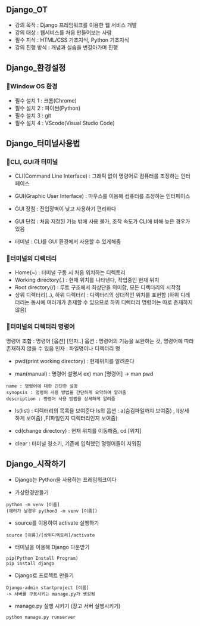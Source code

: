 ## Django_OT
- 강의 목적 : Django 프레임워크를 이용한 웹 서비스 개발
- 강의 대상 : 웹서비스를 처음 만들어보는 사람
- 필수 지식 : HTML/CSS 기초지식, Python 기초지식
- 강의 진행 방식 : 개념과 실습을 번갈아가며 진행

## Django_환경설정

### 🔸Window OS 환경
- 필수 설치 1 : 크롬(Chrome)
- 필수 설치 2 : 파이썬(Python)
- 필수 설치 3 : git
- 필수 설치 4 : VScode(Visual Studio Code)

## Django_터미널사용법

### 🔸CLI, GUI과 터미널
- CLI(Command Line Interface) : 그래픽 없이 명령어로 컴퓨터를 조정하는 인터페이스

- GUI(Graphic User Interface) : 마우스를 이용해 컴퓨터를 조정하는 인터페이스
- GUI 장점 : 진입장벽이 낮고 사용하기 편리하다
- GUI 단점 : 처음 지정된 기능 밖에 사용 불가, 조작 속도가 CLI에 비해 늦은 경우가 있음

- 터미널 : CLI를 GUI 환경에서 사용할 수 있게해줌

### 🔸터미널의 디렉터리
- Home(~) : 터미널 구동 시 처음 위치하는 디렉토리
- Working directory(.) : 현재 위치를 나타낸다, 작업중인 현재 위치
- Root directory(/) : 루트 구조에서 최상단을 의미함, 모든 디렉터리의 시작점
- 상위 디렉터리(..), 하위 디렉터리 : 디렉터리의 상대적인 위치를 표현함  (하위 디레터리는 동시에 여러개가 존재할 수 있으므로 하위 디렉터리 명령어는 따로 존재하지 않음)

### 🔸터미널의 디렉터리 명령어
명령어 조합 : 명령어 [옵션] [인자..]
옵션 : 명령어의 기능을 보완하는 것, 명령어에 따라 존재하지 않을 수 있음
인자 : 파일명이나 디렉터리 명

- pwd(print working directory) : 현재위치를 알려준다

- man(manual) : 명령어 설명서  ex) man [명령어] -> man pwd
```
name : 명령어에 대한 간단한 설명
synopsis : 명령어 사용 방법을 간단하게 요약하여 알려줌
description : 명령어 사용 방법을 상세하게 알려줌
```

- ls(list) : 디렉터리의 목록을 보여준다
ls의 옵션 : a(숨김파일까지 보여줌) , l(상세하게 보여줌) ,F(파일인지 디렉터리인지 보여줌)


- cd(change directory) : 현재 위치를 이동해줌, cd [위치]


- clear : 터미널 청소기, 기존에 입력했던 명령어들이 지워짐

## Django_시작하기
- Django는 Python을 사용하는 프레임워크이다

- 가상환경만들기
```
python -m venv [이름]
(에러가 날경우 python3 -m venv [이름])
```

- source를 이용하여 activate 실행하기
```
source [이름]/[상위디렉토리]/activate
```

- 터미널을 이용해 Django 다운받기
```
pip(Python Install Program)
pip install django
```

- Django로 프로젝트 만들기
```
Django-admin startproject [이름]
-> 서버를 구동시키는 manage.py가 생성됨
```

- manage.py 실행 시키기 (장고 서버 실행시키기)
```
python manage.py runserver
```